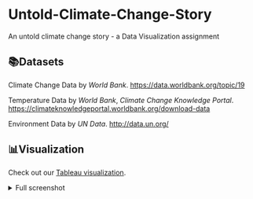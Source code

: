 # Untold-Climate-Change-Story

An untold climate change story - a Data Visualization assignment

## 📚Datasets

Climate Change Data by *World Bank*. https://data.worldbank.org/topic/19

Temperature Data by *World Bank*, *Climate Change Knowledge Portal*. https://climateknowledgeportal.worldbank.org/download-data

Environment Data by *UN Data*. http://data.un.org/

## 📊Visualization

Check out our [Tableau visualization](tableau_viz.pdf).

<details> 
    <summary>Full screenshot</summary>
    <img src="images/tableau_viz.png">
</details>